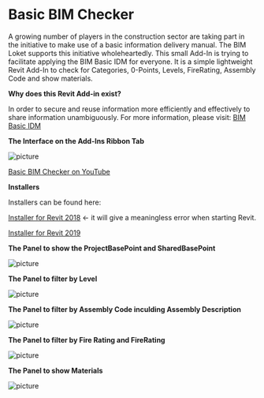 # Basic BIM Checker
A growing number of players in the construction sector are taking part in the initiative to make use of a basic information delivery manual. The BIM Loket supports this initiative wholeheartedly. This small Add-In is trying to facilitate applying the BIM Basic IDM for everyone. It is a simple lightweight Revit Add-In to check for Categories, 0-Points, Levels, FireRating, Assembly Code and show materials.


**Why does this Revit Add-in exist?**

In order to secure and reuse information more efficiently and effectively to share information unambiguously.
For more information, please visit:
[BIM Basic IDM](https://www.bimloket.nl/upload/documents/downloads/BIMbasisILS/BIM%20basis%20ILS%20EN.pdf)



**The Interface on the Add-Ins Ribbon Tab**

![picture](https://github.com/C-Claus/BasicBIMChecker/blob/master/images/Addln.PNG)

[Basic BIM Checker on YouTube](https://youtu.be/OUUwy4Q31wo)


**Installers**

Installers can be found here:



[Installer for Revit 2018](https://github.com/C-Claus/BasicBIMChecker/blob/master/Basic_BIM_Checker_installer_REVIT_2018.exe) <- it will give a meaningless error when starting Revit.

[Installer for Revit 2019](https://github.com/C-Claus/BasicBIMChecker/blob/master/Basic_BIM_Checker_installer_REVIT_2019.exe)


**The Panel to show the ProjectBasePoint and SharedBasePoint**

![picture](https://github.com/C-Claus/BasicBIMChecker/blob/master/images/points.png)




**The Panel to filter by Level**

![picture](https://github.com/C-Claus/BasicBIMChecker/blob/master/images/level_building_storey.png)




**The Panel to filter by Assembly Code inculding Assembly Description**

![picture](https://github.com/C-Claus/BasicBIMChecker/blob/master/images/level_building_storey.png)



**The Panel to filter by Fire Rating and FireRating**

![picture](https://github.com/C-Claus/BasicBIMChecker/blob/master/images/fire_rating.png)




**The Panel to show Materials**

![picture](https://github.com/C-Claus/BasicBIMChecker/blob/master/images/materials.png)


